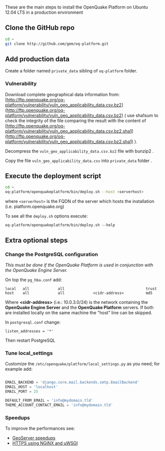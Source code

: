 These are the main steps to install the OpenQuake Platform on Ubuntu 12.04 LTS in a production environment

## Clone the GitHub repo
```bash
cd ~
git clone http://github.com/gem/oq-platform.git
```

## Add production data
Create a folder named ```private_data``` sibling of ```oq-platform``` folder.
### Vulnerability
Download complete geographical data information from: [http://ftp.openquake.org/oq-platform/vulnerability/vuln_geo_applicability_data.csv.bz2](http://ftp.openquake.org/oq-platform/vulnerability/vuln_geo_applicability_data.csv.bz2) ( use sha1sum to check the integrity of the file comparing the result with the content of [http://ftp.openquake.org/oq-platform/vulnerability/vuln_geo_applicability_data.csv.bz2.sha1](http://ftp.openquake.org/oq-platform/vulnerability/vuln_geo_applicability_data.csv.bz2.sha1) ).

Decompress the ```vuln_geo_applicability_data.csv.bz2``` file with bunzip2 . 

Copy the file ```vuln_geo_applicability_data.csv``` into ```private_data``` folder .


## Execute the deployment script
```bash
cd ~
oq-platform/openquakeplatform/bin/deploy.sh --host <serverhost>
```
where ```<serverhost>``` is the FQDN of the server which hosts the installation (i.e. platform.openquake.org)

To see all the ```deploy.sh``` options execute:
```
oq-platform/openquakeplatform/bin/deploy.sh --help
```

## Extra optional steps 

### Change the PostgreSQL configuration

_This must be done if the OpenQuake Platform is used in conjunction with the OpenQuake Engine Server._

On top the `pg_hba.conf` add:

```
local   all             all                                     trust
host    all             all             <cidr-address>          md5
```
Where **&lt;cidr-address&gt;** (i.e.: 10.0.3.0/24) is the network containing the **OpenQuake Engine Server** and the **OpenQuake Platform** servers. If both are installed locally on the same machine the "host" line can be skipped.


In `postgresql.conf` change:

`listen_addresses = '*'`

Then restart PostgreSQL

### Tune local_settings

Customize the ```/etc/openquake/platform/local_settings.py``` as you need; for example add:
```python

EMAIL_BACKEND = 'django.core.mail.backends.smtp.EmailBackend'
EMAIL_HOST = 'localhost'
EMAIL_PORT = 25

DEFAULT_FROM_EMAIL = 'info@mydomain.tld'
THEME_ACCOUNT_CONTACT_EMAIL = 'info@mydomain.tld'
```

### Speedups
To improve the performances see:
* [GeoServer speedups](https://github.com/gem/oq-platform/wiki/GeoServer-speedups)
* [HTTPS using NGiNX and uWSGI](https://github.com/gem/oq-platform/wiki/Using-nginx-and-uWSGI-in-HTTPS)